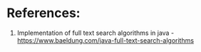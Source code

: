 

# References:

1. Implementation of full text search algorithms in java - https://www.baeldung.com/java-full-text-search-algorithms
